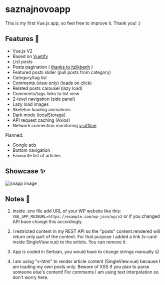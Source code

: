 # saznajnovoapp
This is my first Vue.js app, so feel free to improve it. Thank you! :)

## Features :cake:
- Vue.js V2
- Based on [Vuetify](https://vuetifyjs.com/)
- List posts
- Posts pagination ( [thanks to itzikbenh](https://gist.github.com/itzikbenh/90918f44b3f871d206e6f5dddaabcc49) )
- Featured posts slider (pull posts from category)
- Category/tag list
- Comments (view only) (loads on click)
- Related posts carousel (lazy load)
- Comments/tags links to list view
- 2-level navigation (side panel)
- Lazy load images
- Skeleton loading animations
- Dark mode (localStorage)
- API request caching (Axios)
- Network connection monitoring [v-offline](https://www.npmjs.com/package/v-offline)

Planned:
- Google ads
- Bottom navigation
- Favourite list of articles

## Showcase :sparkles:
![snapp image](https://i.imgur.com/djxibda.png)

## Notes :thought_balloon:
1) Inside .env file add URL of your WP website like this:
```VUE_APP_MAINURL=https://example.com/wp-json/wp/v2```
or if you changed API base change this accordingly.

2) I restricted content in my REST API so the "posts" content.rendered will return only part of the content. For that purpose I added a link (v-card inside SingleView.vue) to the article. You can remove it.

3) App is coded in Serbian, you would have to change strings manually :neutral_face:

4) I am using "v-html" to render article content (SingleView.vue) because I am loading my own posts only. Beware of XSS if you plan to parse someone else's content! For comments I am using text interpolation so don't worry here.
